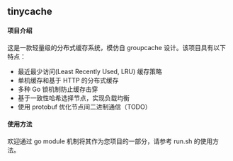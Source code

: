 ## tinycache

#### 项目介绍

这是一款轻量级的分布式缓存系统，模仿自 groupcache 设计。该项目具有以下特点：

- 最近最少访问(Least Recently Used, LRU) 缓存策略
- 单机缓存和基于 HTTP 的分布式缓存
- 多种 Go 锁机制防止缓存击穿
- 基于一致性哈希选择节点，实现负载均衡
- 使用 protobuf 优化节点间二进制通信（TODO）

#### 使用方法

欢迎通过 go module 机制将其作为您项目的一部分，请参考 run.sh 的使用方法。

